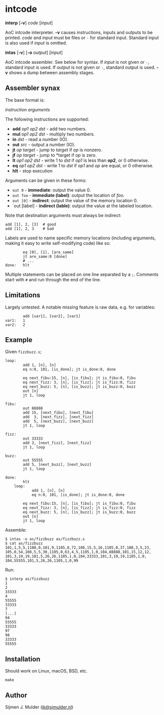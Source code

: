 intcode
=======
**interp** [**-v**] *code* [*input*]

AoC intcode interpreter. **-v** causes instructions, inputs and outputs
to be printed. *code* and *input* must be files or `-` for standard
input. Standard input is also used if *input* is omitted.

**intas** [**-v**] [**-o** *output*] [*input*]

AoC intcode assembler. See below for syntax. If *input* is not given or
`-`, standard input is used. If *output* is not given or `-`, standard
output is used. **-v** shows a dump between assembly stages.

Assembler synax
----------------
The base format is:

*instruction* *arguments*

The following instructions are supported:

 - **add** *op1* *op2* *dst* - add two numbers.
 - **mul** *op1* *op2* *dst* - multiply two numbers.
 - **in** *dst* - read a number (IO).
 - **out** *src* - output a number (IO).
 - **jt** *op* *target* - jump to *target* if *op* is nonzero.
 - **jf** *op* *target* - jump to *target if *op* is zero.
 - **lt** *op1* *op2* *dst* - write 1 to *dst* if *op1* is less than
   **op2**, or 0 otherwise.
 - **eq** *op1* *op2* *dst* - write 1 to *dst* if *op1* and *op* are
   equal, or 0 otherwise.
 - **hlt** - stop execution

Arguments can be given in these forms:

 - `out 0` - **immediate**: output the value 0.
 - `out foo` - **immediate (label)**: output the location of *foo*.
 - `out [0]` - **indirect**: output the value of the memory location 0.
 - `out [label] - **indirect (lable)**: output the value at the
   labeled location.

Note that destination arguments must always be indirect:

    add [1], 2, [3]  # good
    add [1], 2, 3    # bad

Labels are used to name specific memory locations (including arguments,
making it easy to write self-modifying code) like so:

            eq [0], [1], [are_same]
            jt are_same:0 [done]
            # ...
    done:   hlt

Multiple statements can be placed on one line separated by a `;`.
Comments start with `#` and run through the end of the line.

Limitations
-----------
Largely untested. A notable missing feature is raw data, e.g. for
variables:

            add [var1], [var2], [var1]
    var1:   1
    var2:   2

Example
-------
Given `fizzbuzz.s`;

    loop:
            add 1, [n], [n]
            eq n:0, 101, [is_done]; jt is_done:0, done
    
            eq next_fibu:15, [n], [is_fibu]; jt is_fibu:0, fibu
            eq next_fizz: 3, [n], [is_fizz]; jt is_fizz:0, fizz
            eq next_buzz: 5, [n], [is_buzz]; jt is_buzz:0, buzz
            out [n]
            jt 1, loop
    
    fibu:
            out 88888
            add 15, [next_fibu], [next_fibu]
            add  3, [next_fizz], [next_fizz]
            add  5, [next_buzz], [next_buzz]
            jt 1, loop
    
    fizz:
            out 33333
            add 3, [next_fizz], [next_fizz]
            jt 1, loop
    
    buzz:
            out 55555
            add 5, [next_buzz], [next_buzz]
            jt 1, loop
    
    done:
            hlt
        loop:
                add 1, [n], [n]
                eq n:0, 101, [is_done]; jt is_done:0, done

            eq next_fibu:15, [n], [is_fibu]; jt is_fibu:0, fibu
            eq next_fizz: 3, [n], [is_fizz]; jt is_fizz:0, fizz
            eq next_buzz: 5, [n], [is_buzz]; jt is_buzz:0, buzz
            out [n]
            jt 1, loop

Assemble:

    $ intas -o as/fizzbuzz as/fizzbuzz.s
    $ cat as/fizzbuzz
    101,1,5,5,1108,0,101,9,1105,0,72,108,15,5,16,1105,0,37,108,3,5,23,
    105,0,54,108,5,5,30,1105,0,63,4,5,1105,1,0,104,88888,101,15,12,12,
    101,3,19,19,101,5,26,26,1105,1,0,104,33333,101,3,19,19,1105,1,0,
    104,55555,101,5,26,26,1105,1,0,99

Run:

    $ interp as/fizzbuzz
    1
    2
    33333
    4
    55555
    33333
    7
    [...]
    94
    55555
    33333
    97
    98
    33333
    55555

Installation
------------
Should work on Linux, macOS, BSD, etc.

    make

Author
------
Sijmen J. Mulder (<ik@sjmulder.nl>)
